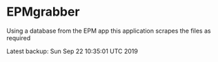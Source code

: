 # EPMgrabber
Using a database from the EPM app this application scrapes the files as required


Latest backup: Sun Sep 22 10:35:01 UTC 2019
